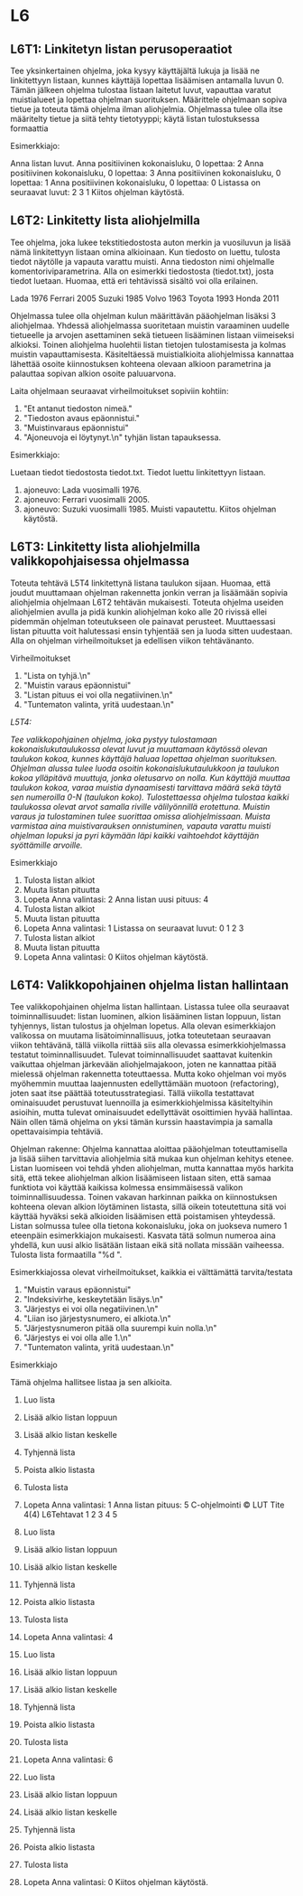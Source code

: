 # L6

## L6T1: Linkitetyn listan perusoperaatiot

Tee yksinkertainen ohjelma, joka kysyy käyttäjältä lukuja ja lisää ne linkitettyyn listaan,
kunnes käyttäjä lopettaa lisäämisen antamalla luvun 0. Tämän jälkeen ohjelma tulostaa
listaan laitetut luvut, vapauttaa varatut muistialueet ja lopettaa ohjelman suorituksen.
Määrittele ohjelmaan sopiva tietue ja toteuta tämä ohjelma ilman aliohjelmia. Ohjelmassa
tulee olla itse määritelty tietue ja siitä tehty tietotyyppi; käytä listan tulostuksessa formaattia

Esimerkkiajo:

Anna listan luvut.
Anna positiivinen kokonaisluku, 0 lopettaa: 2
Anna positiivinen kokonaisluku, 0 lopettaa: 3
Anna positiivinen kokonaisluku, 0 lopettaa: 1
Anna positiivinen kokonaisluku, 0 lopettaa: 0
Listassa on seuraavat luvut: 2 3 1
Kiitos ohjelman käytöstä.

## L6T2: Linkitetty lista aliohjelmilla

Tee ohjelma, joka lukee tekstitiedostosta auton merkin ja vuosiluvun ja lisää nämä
linkitettyyn listaan omina alkioinaan. Kun tiedosto on luettu, tulosta tiedot näytölle ja vapauta
varattu muisti. Anna tiedoston nimi ohjelmalle komentoriviparametrina. Alla on esimerkki
tiedostosta (tiedot.txt), josta tiedot luetaan. Huomaa, että eri tehtävissä sisältö voi olla
erilainen.

Lada 1976
Ferrari 2005
Suzuki 1985
Volvo 1963
Toyota 1993
Honda 2011

Ohjelmassa tulee olla ohjelman kulun määrittävän pääohjelman lisäksi 3 aliohjelmaa.
Yhdessä aliohjelmassa suoritetaan muistin varaaminen uudelle tietueelle ja arvojen
asettaminen sekä tietueen lisääminen listaan viimeiseksi alkioksi. Toinen aliohjelma huolehtii
listan tietojen tulostamisesta ja kolmas muistin vapauttamisesta. Käsiteltäessä muistialkioita
aliohjelmissa kannattaa lähettää osoite kiinnostuksen kohteena olevaan alkioon parametrina
ja palauttaa sopivan alkion osoite paluuarvona.

Laita ohjelmaan seuraavat virheilmoitukset sopiviin kohtiin:

1. "Et antanut tiedoston nimeä."
2. "Tiedoston avaus epäonnistui."
3. "Muistinvaraus epäonnistui"
4. "Ajoneuvoja ei löytynyt.\n" tyhjän listan tapauksessa.

Esimerkkiajo:

Luetaan tiedot tiedostosta tiedot.txt.
Tiedot luettu linkitettyyn listaan.
1. ajoneuvo: Lada vuosimalli 1976.
2. ajoneuvo: Ferrari vuosimalli 2005.
3. ajoneuvo: Suzuki vuosimalli 1985.
Muisti vapautettu.
Kiitos ohjelman käytöstä.

## L6T3: Linkitetty lista aliohjelmilla valikkopohjaisessa ohjelmassa

Toteuta tehtävä L5T4 linkitettynä listana taulukon sijaan. Huomaa, että joudut muuttamaan
ohjelman rakennetta jonkin verran ja lisäämään sopivia aliohjelmia ohjelmaan L6T2 tehtävän
mukaisesti. Toteuta ohjelma useiden aliohjelmien avulla ja pidä kunkin aliohjelman koko alle
20 rivissä ellei pidemmän ohjelman toteutukseen ole painavat perusteet. Muuttaessasi listan
pituutta voit halutessasi ensin tyhjentää sen ja luoda sitten uudestaan. Alla on ohjelman
virheilmoitukset ja edellisen viikon tehtävänanto.

Virheilmoitukset

1. "Lista on tyhjä.\n"
2. "Muistin varaus epäonnistui"
3. "Listan pituus ei voi olla negatiivinen.\n"
4. "Tuntematon valinta, yritä uudestaan.\n"

*L5T4:*

*Tee valikkopohjainen ohjelma, joka pystyy tulostamaan kokonaislukutaulukossa olevat luvut
ja muuttamaan käytössä olevan taulukon kokoa, kunnes käyttäjä haluaa lopettaa ohjelman
suorituksen. Ohjelman alussa tulee luoda osoitin kokonaislukutaulukkoon ja taulukon kokoa
ylläpitävä muuttuja, jonka oletusarvo on nolla. Kun käyttäjä muuttaa taulukon kokoa, varaa
muistia dynaamisesti tarvittava määrä sekä täytä sen numeroilla 0-N (taulukon koko).
Tulostettaessa ohjelma tulostaa kaikki taulukossa olevat arvot samalla riville välilyönnillä
erotettuna. Muistin varaus ja tulostaminen tulee suorittaa omissa aliohjelmissaan. Muista
varmistaa aina muistivarauksen onnistuminen, vapauta varattu muisti ohjelman lopuksi ja
pyri käymään läpi kaikki vaihtoehdot käyttäjän syöttämille arvoille.*

Esimerkkiajo

1) Tulosta listan alkiot
2) Muuta listan pituutta
0) Lopeta
Anna valintasi: 2
Anna listan uusi pituus: 4
1) Tulosta listan alkiot
2) Muuta listan pituutta
0) Lopeta
Anna valintasi: 1
Listassa on seuraavat luvut:
0 1 2 3
1) Tulosta listan alkiot
2) Muuta listan pituutta
0) Lopeta
Anna valintasi: 0
Kiitos ohjelman käytöstä.

## L6T4: Valikkopohjainen ohjelma listan hallintaan

Tee valikkopohjainen ohjelma listan hallintaan. Listassa tulee olla seuraavat
toiminnallisuudet: listan luominen, alkion lisääminen listan loppuun, listan tyhjennys, listan
tulostus ja ohjelman lopetus. Alla olevan esimerkkiajon valikossa on muutama
lisätoiminnallisuus, jotka toteutetaan seuraavan viikon tehtävänä, tällä viikolla riittää siis alla
olevassa esimerkkiohjelmassa testatut toiminnallisuudet. Tulevat toiminnallisuudet saattavat
kuitenkin vaikuttaa ohjelman järkevään aliohjelmajakoon, joten ne kannattaa pitää mielessä
ohjelman rakennetta toteuttaessa. Mutta koko ohjelman voi myös myöhemmin muuttaa
laajennusten edellyttämään muotoon (refactoring), joten saat itse päättää toteutusstrategiasi.
Tällä viikolla testattavat ominaisuudet perustuvat luennoilla ja esimerkkiohjelmissa
käsiteltyihin asioihin, mutta tulevat ominaisuudet edellyttävät osoittimien hyvää hallintaa.
Näin ollen tämä ohjelma on yksi tämän kurssin haastavimpia ja samalla opettavaisimpia
tehtäviä.

Ohjelman rakenne: Ohjelma kannattaa aloittaa pääohjelman toteuttamisella ja lisää siihen
tarvittavia aliohjelmia sitä mukaa kun ohjelman kehitys etenee. Listan luomiseen voi tehdä
yhden aliohjelman, mutta kannattaa myös harkita sitä, että tekee aliohjelman alkion
lisäämiseen listaan siten, että samaa funktiota voi käyttää kaikissa kolmessa ensimmäisessä
valikon toiminnallisuudessa. Toinen vakavan harkinnan paikka on kiinnostuksen kohteena
olevan alkion löytäminen listasta, sillä oikein toteutettuna sitä voi käyttää hyväksi sekä
alkioiden lisäämisen että poistamisen yhteydessä. Listan solmussa tulee olla tietona
kokonaisluku, joka on juokseva numero 1 eteenpäin esimerkkiajon mukaisesti. Kasvata tätä
solmun numeroa aina yhdellä, kun uusi alkio lisätään listaan eikä sitä nollata missään
vaiheessa. Tulosta lista formaatilla "%d ".

Esimerkkiajossa olevat virheilmoitukset, kaikkia ei välttämättä tarvita/testata

1. "Muistin varaus epäonnistui"
2. "Indeksivirhe, keskeytetään lisäys.\n"
3. "Järjestys ei voi olla negatiivinen.\n"
4. "Liian iso järjestysnumero, ei alkiota.\n"
5. "Järjestysnumeron pitää olla suurempi kuin nolla.\n"
6. "Järjestys ei voi olla alle 1.\n"
7. "Tuntematon valinta, yritä uudestaan.\n"

Esimerkkiajo

Tämä ohjelma hallitsee listaa ja sen alkioita.
1) Luo lista
2) Lisää alkio listan loppuun
3) Lisää alkio listan keskelle
4) Tyhjennä lista
5) Poista alkio listasta
6) Tulosta lista
0) Lopeta
Anna valintasi: 1
Anna listan pituus: 5
C-ohjelmointi © LUT Tite 4(4)
L6Tehtavat
1 2 3 4 5
1) Luo lista
2) Lisää alkio listan loppuun
3) Lisää alkio listan keskelle
4) Tyhjennä lista
5) Poista alkio listasta
6) Tulosta lista
0) Lopeta
Anna valintasi: 4
1) Luo lista
2) Lisää alkio listan loppuun
3) Lisää alkio listan keskelle
4) Tyhjennä lista
5) Poista alkio listasta
6) Tulosta lista
0) Lopeta
Anna valintasi: 6

1) Luo lista
2) Lisää alkio listan loppuun
3) Lisää alkio listan keskelle
4) Tyhjennä lista
5) Poista alkio listasta
6) Tulosta lista
0) Lopeta
Anna valintasi: 0
Kiitos ohjelman käytöstä.

